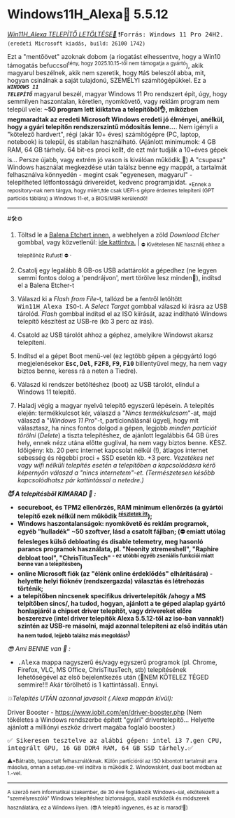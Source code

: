 # Windows11H_Alexa🛟 5.5.12
<a href="https://drive.google.com/drive/folders/1PjNjLoUtQdGAW1A2i_0EOtZBQQqCw1Ox?usp=drive_link">*Win11H_Alexa TELEPÍTŐ LETÖLTÉSE🎯*</a> <tt>❗Forrás: Windows 11 Pro 24H2.<sup>(eredeti Microsoft kiadás, build: 26100 1742)</sup></tt>

Ezt a "mentőövet" azoknak dobom (a riogatást elhessentve, hogy a Win10 támogatás befuccsol<sup>tény, hogy 2025.10.15-től nem támogatja a gyártó</sup>), akik magyarul beszélnek, akik nem szeretik, hogy <tt>M</tt>á<tt>S</tt> beleszól abba, mit, hogyan csinálnak a saját tulajdonú, SZEMÉLYI számítógépükkel.
Ez a <CODE><b><i>WINDOWS 11 TELEPÍTŐ</i></b></CODE> magyarul beszél, magyar Windows 11 Pro rendszert épít, úgy, hogy semmilyen haszontalan, kéretlen, nyomkövető, vagy reklám program nem települ vele: <b>~50 program lett kiiktatva a telepítőből👌, miközben megmaradtak az eredeti Microsoft Windows eredeti jó élményei, anélkül, hogy a gyári telepítőn rendszerszintű módosítás lenne...</b>. 
Nem igényli a "kötelező hardvert", régi (akár 10+ éves) számítógépre (PC, laptop, notebook) is települ, és stabilan használható. (Ajánlott minimumok: 4 GB RAM, 64 GB tárhely. 64 bit-es proci kell❗, de ezt már tudják a 10+éves gépek is... Persze újabb, vagy extrém jó vason is kiválóan működik.🤗)
A "csupasz" Windows használat megkezdése után találsz benne egy mappát, a tartalmát felhasználva könnyedén - megint csak "egyenesen, magyarul" - telepítheted létfontosságú drivereidet, kedvenc programjaidat. <sub>*Ennek a repository-nak nem tárgya, hogy miért,❗de csak UEFI-s gépre érdemes telepíteni (GPT partíciós táblára) a Windows 11-et, a BIOS/MBR kerülendő!</sub>

<hr>
#🛠️⚙️

1. Töltsd le a <a href="https://etcher.balena.io/">Balena Etchert innen</a>, a webhelyen a zöld *Download Etcher* gombbal, vagy közvetlenül: <a href="https://github.com/balena-io/etcher/releases/download/v2.1.0/balenaEtcher-2.1.0.Setup.exe">ide kattintva.</a> | <sub> ⛔ Kivételesen NE használj ehhez a telepítőhöz Rufust! ⛔ </sub>.

2. Csatolj egy legalább 8 GB-os USB adattárolót a gépedhez (ne legyen semmi fontos dolog a 'pendrájvon', mert törölve lesz minden🚩), indítsd el a Balena Etcher-t
   
3. Válaszd ki a *Flash from File*-t, tallózd be a fentről letöltött <tt>Win11H_Alexa ISO</tt>-t. A *Select Target* gombbal válaszd ki írásra az USB tárolód. *Flash* gombbal indítsd el az ISO kiírását, azaz indítható Windows telepítő készítést az USB-re (kb 3 perc az írás).
   
4. Csatold az USB tárolót ahhoz a géphez, amelyikre Windowst akarsz telepíteni.
   
5. Indítsd el a gépet Boot menü-vel (ez legtöbb gépen a gépgyártó logó megjelenésekor <b><tt>Esc</tt>, <tt>Del</tt>, <tt>F2</tt><tt>F8</tt>, <tt>F9</tt>, <tt>F10</tt></b> billentyűvel megy, ha nem vagy biztos benne, keress rá a neten a Tiedre).
   
6. Válaszd ki rendszer betöltéshez (boot) az USB tárolót, elindul a Windows 11 telepítő.
    
7. Haladj végig a magyar nyelvű telepítő egyszerű lépésein. A telepítés elején: termékkulcsot kér, válaszd a "*Nincs termékkulcsom*"-at, majd válaszd a "*Windows 11 Pro*"-t, partícionálásnál ügyelj, hogy mit választasz, ha nincs fontos dolgod a gépen, legjobb *minden partíciót törölni* (*Delete*) a tiszta telepítéshez, de ajánlott legalábbis 64 GB üres hely, ennek nézz utána előtte guglival, ha nem vagy biztos benne. KÉSZ.
   Időigény: kb. 20 perc internet kapcsolat nélkül (!), átlagos internet sebesség és régebbi proci + SSD esetén kb. +3 perc. *Vezetékes net vagy wifi nélküli telepítés esetén a telepítőben a kapcsolódásra kérő képernyőn válaszd a "nincs internetem"-et. (Természetesen később kapcsolódhatsz pár kattintással a netedre.)*
   

  <b>

*😈 A telepítésből KIMARAD 💩 :*
     
- secureboot, és TPM2 ellenőrzés, RAM minimum ellenőrzés (a gyártói telepítő ezek nélkül nem működik <sup><a href="https://www.microsoft.com/hu-hu/windows/windows-11-specifications">részletek itt</a></sup>);
- Windows haszontalanságok: nyomkövető és reklám programok, egyéb "hulladék" ~50 szoftver, lásd a csatolt fájlban; (⛔ emiatt utólag felesleges külső debloating és disable telemetry, meg hasonló parancs programok használata, pl. "Neonity xtremeshell", "Raphire debloat tool", "ChrisTitusTech" <sup>- ez utóbbi egyéb zseniális funkciói miatt benne van a telepítésben</sup>)
- online Microsoft fiók (az "élénk online érdeklődés" elhárítására) - helyette helyi fióknév (rendszergazda) választás és létrehozás történik;
- a telepítőben nincsenek specifikus drivertelepítők /ahogy a MS telpítőben sincs/, ha tudod, hogyan, ajánlott a te géped alaplap gyártó honlapjáról a chipset driver telepítőt, vagy drivereket előre beszerezve (intel driver telepítők Alexa 5.5.12-től az iso-ban vannak!) szintén az USB-re másolni, majd azonnal telepíteni az első indítás után<sub> ha nem tudod, lejjebb találsz más megoldást</sub>)
  </b>

*😎 Ami BENNE van 👀 :*
  
- <tt>.Alexa</tt> mappa nagyszerű és/vagy egyszerű programok (pl. Chrome, Firefox, VLC, MS Office, ChrisTitusTech, stb) telepítésének lehetőségével az első bejelentkezés után (🥳NEM KÖTELEZ TÉGED semmire!!! Akár törölhető is 1 kattintással).
Ennyi.

*💥Telepítés UTÁN azonnal javasolt (.Alexa mappán kívül):*

Driver Booster - https://www.iobit.com/en/driver-booster.php 
(Nem tökéletes a Windows rendszerbe épített "gyári" drivertelepítő... Helyette ajánlott a milliónyi eszköz drivert magába foglaló booster.)

<tt>✅ Sikeresen tesztelve az alábbi gépen: intel i3 7.gen CPU, integrált GPU, 16 GB DDR4 RAM, 64 GB SSD tárhely.✅</tt>

<sub>⚠*Bátrabb, tapasztalt felhasználóknak. Külön partícióról az ISO kibontott tartalmát arra másolva, onnan a setup.exe-vel indítva is működik 2. Windowsként, dual boot módban az 1.-vel.</sub>
<hr>

<sub>A szerző nem informatikai szakember, de 30 éve foglalkozik Windows-sal, elkötelezett a "személyreszóló" Windows telepítéshez biztonságos, stabil eszközök és módszerek használatára, ez a Windows ilyen.</sub>
<sub>(😎A telepítő ingyenes, és az is marad!💝)</sub>
